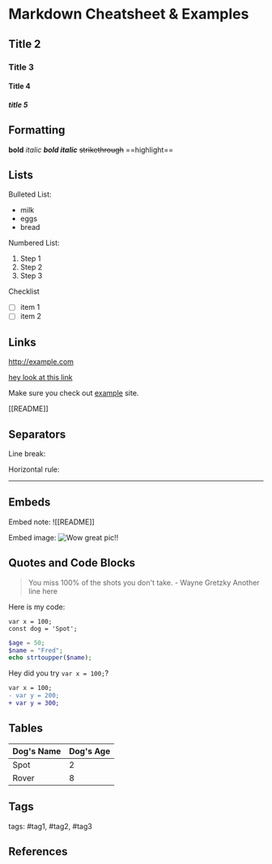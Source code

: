 # Markdown Cheatsheet & Examples

## Title 2

### Title 3

#### Title 4

##### title 5

## Formatting
**bold**
_italic_
_**bold italic**_
~~strikethrough~~
==highlight==

## Lists

Bulleted List:
+ milk
+ eggs
+ bread

Numbered List:
1. Step 1
1. Step 2
1. Step 3

Checklist
- [ ] item 1
- [ ] item 2

## Links
<http://example.com>

[hey look at this link](www.example.com "This is example.com")

Make sure you check out [example][1] site.

[[README]]

## Separators
Line break: <br>

Horizontal rule:

---

## Embeds
Embed note:
![[README]]

Embed image:
![Wow great pic!!](http://unsplash.it/500/500?random "This is a random pic")

## Quotes and Code Blocks

> You miss 100% of the shots you don't take. - Wayne Gretzky
> Another line here

Here is my code:

	var x = 100;
	const dog = 'Spot';

```php
$age = 50;
$name = "Fred";
echo strtoupper($name);
```

Hey did you try `var x = 100;`?

```diff
var x = 100;
- var y = 200;
+ var y = 300;
```

## Tables

|Dog's Name|Dog's Age|
|:-|:-|
|Spot|2|
|Rover|8|

## Tags
tags: #tag1, #tag2, #tag3

## References
[1]: http://example.com
